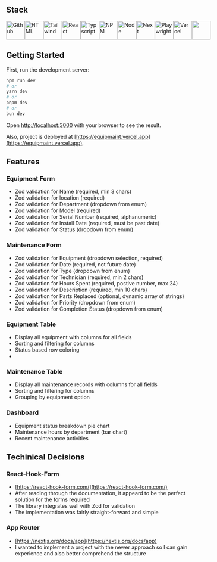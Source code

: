 ## Stack

<div style="display: flex; gap: 10pxl">
<img src="https://raw.githubusercontent.com/marwin1991/profile-technology-icons/refs/heads/main/icons/github.png" alt="Github" width="50">
<img src="https://raw.githubusercontent.com/marwin1991/profile-technology-icons/refs/heads/main/icons/html.png" alt="HTML" width="50">
<img src="https://raw.githubusercontent.com/marwin1991/profile-technology-icons/refs/heads/main/icons/tailwind_css.png" alt="Tailwind" width="50">
<img src="https://raw.githubusercontent.com/marwin1991/profile-technology-icons/refs/heads/main/icons/react.png" alt="React" width="50">
<img src="https://raw.githubusercontent.com/marwin1991/profile-technology-icons/refs/heads/main/icons/typescript.png" alt="Typscript" width="50">
<img src="https://raw.githubusercontent.com/marwin1991/profile-technology-icons/refs/heads/main/icons/npm.png" alt="NPM" width="50">
<img src="https://raw.githubusercontent.com/marwin1991/profile-technology-icons/refs/heads/main/icons/node_js.png" alt="Node" width="50">
<img src="https://raw.githubusercontent.com/marwin1991/profile-technology-icons/refs/heads/main/icons/next_js.png" alt="Next" width="50">
<img src="https://raw.githubusercontent.com/marwin1991/profile-technology-icons/refs/heads/main/icons/playwright.png" alt="Playwright" width="50">
<img src="vercel.svg" alt="Vercel" width="50">
<img src="" alt="" width="50">
</div>

## Getting Started

First, run the development server:

```bash
npm run dev
# or
yarn dev
# or
pnpm dev
# or
bun dev
```

Open [http://localhost:3000](http://localhost:3000) with your browser to see the result.

Also, project is deployed at [https://equipmaint.vercel.app](https://equipmaint.vercel.app).

## Features

### Equipment Form

<!-- <img src="/public/images/equipment-form.png"> -->

- Zod validation for Name (required, min 3 chars)
- Zod validation for location (required)
- Zod validation for Department (dropdown from enum)
- Zod validation for Model (required)
- Zod validation for Serial Number (required, alphanumeric)
- Zod validation for Install Date (required, must be past date)
- Zod validation for Status (dropdown from enum)

### Maintenance Form

- Zod validation for Equipment (dropdown selection, required)
- Zod validation for Date (required, not future date)
- Zod validation for Type (dropdown from enum)
- Zod validation for Technician (required, min 2 chars)
- Zod validation for Hours Spent (required, postive number, max 24)
- Zod validation for Description (required, min 10 chars)
- Zod validation for Parts Replaced (optional, dynamic array of strings)
- Zod validation for Priority (dropdown from enum)
- Zod validation for Completion Status (dropdown from enum)

### Equipment Table

- Display all equipment with columns for all fields
- Sorting and filtering for columns
- Status based row coloring
-

### Maintenance Table

- Display all maintenance records with columns for all fields
- Sorting and filtering for columns
- Grouping by equipment option

### Dashboard

- Equipment status breakdown pie chart
- Maintenance hours by department (bar chart)
- Recent maintenance activities

## Techinical Decisions

### React-Hook-Form

- [https://react-hook-form.com/](https://react-hook-form.com/)
- After reading through the documentation, it appeard to be the perfect solution for the forms required
- The library integrates well with Zod for validation
- The implementation was fairly straight-forward and simple

### App Router

- [https://nextjs.org/docs/app](https://nextjs.org/docs/app)
- I wanted to implement a project with the newer approach so I can gain experience and also better comprehend the structure
